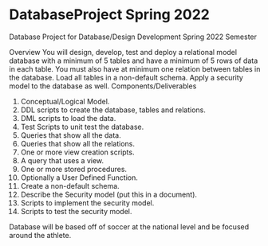 # DatabaseProject Spring 2022
Database Project for Database/Design Development Spring 2022 Semester

Overview
You will design, develop, test and deploy a relational model database with a minimum of 5 tables and have a minimum of 5 rows of data in each table. You must also have at minimum one relation between tables in the database. Load all tables in a non-default schema. Apply a security model to the database as well.
Components/Deliverables
1.	Conceptual/Logical Model.
2.	DDL scripts to create the database, tables and relations.
3.	DML scripts to load the data.
4.	Test Scripts to unit test the database.
5.	Queries that show all the data.
6.	Queries that show all the relations.
7.	One or more view creation scripts.
8.	A query that uses a view.
9.	One or more stored procedures.
10.	Optionally a User Defined Function.
11.	Create a non-default schema.
12.	Describe the Security model (put this in a document).
13.	Scripts to implement the security model.
14.	Scripts to test the security model.

Database will be based off of soccer at the national level and be focused around the athlete.
